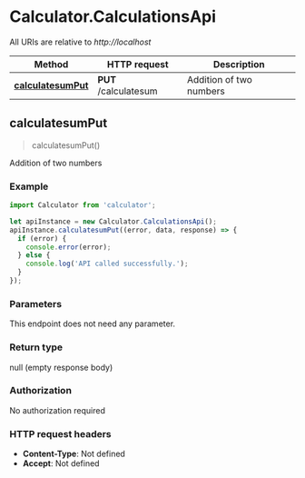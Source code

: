 # Calculator.CalculationsApi

All URIs are relative to *http://localhost*

Method | HTTP request | Description
------------- | ------------- | -------------
[**calculatesumPut**](CalculationsApi.md#calculatesumPut) | **PUT** /calculatesum | Addition of two numbers



## calculatesumPut

> calculatesumPut()

Addition of two numbers

### Example

```javascript
import Calculator from 'calculator';

let apiInstance = new Calculator.CalculationsApi();
apiInstance.calculatesumPut((error, data, response) => {
  if (error) {
    console.error(error);
  } else {
    console.log('API called successfully.');
  }
});
```

### Parameters

This endpoint does not need any parameter.

### Return type

null (empty response body)

### Authorization

No authorization required

### HTTP request headers

- **Content-Type**: Not defined
- **Accept**: Not defined

